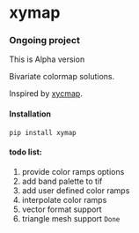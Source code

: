 # xymap
### Ongoing project
This is Alpha version

Bivariate colormap solutions.

Inspired by [xycmap](https://github.com/rbjansen/xycmap).

#### Installation
`pip install xymap`

#### todo list:
1. provide color ramps options
2. add band palette to tif
3. add user defined color ramps
4. interpolate color ramps
5. vector format support
6. triangle mesh support `Done`

